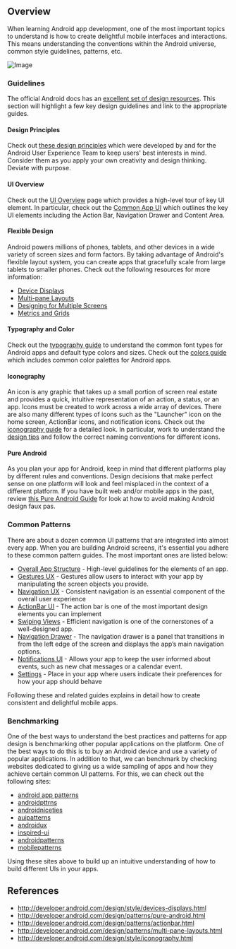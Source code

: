 ## Overview

When learning Android app development, one of the most important topics to understand is how to create delightful mobile interfaces and interactions. This means understanding the conventions within the Android universe, common style guidelines, patterns, etc.

![Image](http://developer.android.com/design/media/creative_vision_main.png)

### Guidelines

The official Android docs has an [excellent set of design resources](http://developer.android.com/design/get-started/principles.html). This section will highlight a few key design guidelines and link to the appropriate guides.

#### Design Principles

Check out [these design principles](http://developer.android.com/design/get-started/principles.html) which were developed by and for the Android User Experience Team to keep users' best interests in mind. Consider them as you apply your own creativity and design thinking. Deviate with purpose.

#### UI Overview

Check out the [UI Overview](http://developer.android.com/design/get-started/ui-overview.html) page which provides a high-level tour of key UI element. In particular, check out the [Common App UI](http://developer.android.com/design/get-started/ui-overview.html#app) which outlines the key UI elements including the Action Bar, Navigation Drawer and Content Area.

#### Flexible Design

Android powers millions of phones, tablets, and other devices in a wide variety of screen sizes and form factors. By taking advantage of Android's flexible layout system, you can create apps that gracefully scale from large tablets to smaller phones. Check out the following resources for more information: 

 * [Device Displays](http://developer.android.com/design/style/devices-displays.html)
 * [Multi-pane Layouts](http://developer.android.com/design/patterns/multi-pane-layouts.html)
 * [Designing for Multiple Screens](http://developer.android.com/training/multiscreen/index.html)
 * [Metrics and Grids](http://developer.android.com/design/style/metrics-grids.html)

#### Typography and Color

Check out the [typography guide](http://developer.android.com/design/style/typography.html) to understand the common font types for Android apps and default type colors and sizes. Check out the [colors guide](http://developer.android.com/design/style/color.html) which includes common color palettes for Android apps. 

#### Iconography

An icon is any graphic that takes up a small portion of screen real estate and provides a quick, intuitive representation of an action, a status, or an app. Icons must be created to work across a wide array of devices. There are also many different types of icons such as the "Launcher" icon on the home screen, ActionBar icons, and notification icons. Check out the [iconography guide](http://developer.android.com/design/style/iconography.html) for a detailed look. In particular, work to understand the [design tips](http://developer.android.com/design/style/iconography.html#DesignTips) and follow the correct naming conventions for different icons.

#### Pure Android

As you plan your app for Android, keep in mind that different platforms play by different rules and conventions. Design decisions that make perfect sense on one platform will look and feel misplaced in the context of a different platform. If you have built web and/or mobile apps in the past, review [this Pure Android Guide](http://developer.android.com/design/patterns/pure-android.html) for look at how to avoid making Android design faux pas.

### Common Patterns

There are about a dozen common UI patterns that are integrated into almost every app. When you are building Android screens, it's essential you adhere to these common pattern guides. The most important ones are listed below:

 * [Overall App Structure](http://developer.android.com/design/patterns/app-structure.html) - High-level guidelines for the elements of an app.
 * [Gestures UX](http://developer.android.com/design/patterns/gestures.html) - Gestures allow users to interact with your app by manipulating the screen objects you provide.
 * [Navigation UX](http://developer.android.com/design/patterns/navigation.html) - Consistent navigation is an essential component of the overall user experience
 * [ActionBar UI](http://developer.android.com/design/patterns/actionbar.html) - The action bar is one of the most important design elements you can implement
 * [Swiping Views](http://developer.android.com/design/patterns/swipe-views.html) - Efficient navigation is one of the cornerstones of a well-designed app. 
 * [Navigation Drawer](http://developer.android.com/design/patterns/navigation-drawer.html) - The navigation drawer is a panel that transitions in from the left edge of the screen and displays the app’s main navigation options.
 * [Notifications UI](http://developer.android.com/design/patterns/notifications.html) - Allows your app to keep the user informed about events, such as new chat messages or a calendar event. 
 * [Settings](http://developer.android.com/design/patterns/settings.html) - Place in your app where users indicate their preferences for how your app should behave

Following these and related guides explains in detail how to create consistent and delightful mobile apps.

### Benchmarking

One of the best ways to understand the best practices and patterns for app design is benchmarking other popular applications on the platform. One of the best ways to do this is to buy an Android device and use a variety of popular applications. In addition to that, we can benchmark by checking websites dedicated to giving us a wide sampling of apps and how they achieve certain common UI patterns. For this, we can check out the following sites:

 * [android app patterns](http://www.android-app-patterns.com/)
 * [androidpttrns](http://androidpttrns.com/)
 * [androidniceties](http://androidniceties.tumblr.com/)
 * [auipatterns](http://www.auipatterns.com/)
 * [androidux](http://androidux.com/)
 * [inspired-ui](http://android.inspired-ui.com/)
 * [androidpatterns](http://www.androidpatterns.com/)
 * [mobilepatterns](http://www.mobile-patterns.com/)

Using these sites above to build up an intuitive understanding of how to build different UIs in your apps.

## References

* <http://developer.android.com/design/style/devices-displays.html>
* <http://developer.android.com/design/patterns/pure-android.html>
* <http://developer.android.com/design/patterns/actionbar.html>
* <http://developer.android.com/design/patterns/multi-pane-layouts.html>
* <http://developer.android.com/design/style/iconography.html>